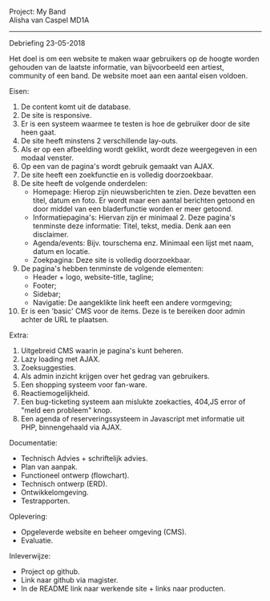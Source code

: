 Project: My Band <br>
Alisha van Caspel
MD1A

------------------------------------------------------------------------------------------------------------------------------

Debriefing 23-05-2018

Het doel is om een website te maken waar gebruikers op de hoogte worden gehouden van de laatste informatie,
van bijvoorbeeld een artiest, community of een band. De website moet aan een aantal eisen voldoen.

Eisen:
1. De content komt uit de database.
2. De site is responsive.
3. Er is een systeem waarmee te testen is hoe de gebruiker door de site heen gaat.
4. De site heeft minstens 2 verschillende lay-outs.
5. Als er op een afbeelding wordt geklikt, wordt deze weergegeven in een modaal venster.
6. Op een van de pagina's wordt gebruik gemaakt van AJAX.
7. De site heeft een zoekfunctie en is volledig doorzoekbaar.
8. De site heeft de volgende onderdelen:
    - Homepage: Hierop zijn nieuwsberichten te zien. Deze bevatten een titel, 
      datum en foto. Er wordt maar een aantal berichten getoond en door middel
      van een bladerfunctie worden er meer getoond.  
    - Informatiepagina's: Hiervan zijn er minimaal 2. 
      Deze pagina's tenminste deze informatie: Titel, tekst, media. Denk aan een disclaimer.
    - Agenda/events: Bijv. tourschema enz. Minimaal een lijst met naam, datum en locatie.
    - Zoekpagina: Deze site is volledig doorzoekbaar.
9. De pagina's hebben tenminste de volgende elementen:
    - Header + logo, website-title, tagline;
    - Footer;
    - Sidebar;
    - Navigatie: De aangeklikte link heeft een andere vormgeving;
10. Er is een 'basic' CMS voor de items. Deze is te bereiken door admin achter de URL te plaatsen.

Extra:
1. Uitgebreid CMS waarin je pagina's kunt beheren.
2. Lazy loading met AJAX.
3. Zoeksuggesties.
4. Als admin inzicht krijgen over het gedrag van gebruikers.
5. Een shopping systeem voor fan-ware.
6. Reactiemogelijkheid.
7. Een bug-ticketing systeem aan mislukte zoekacties, 404,JS error of "meld een probleem" knop.
8. Een agenda of reserveringssysteem​ ​in Javascript met informatie uit PHP, binnengehaald via AJAX.

Documentatie:
- Technisch Advies + schriftelijk advies.
- Plan van aanpak.
- Functioneel ontwerp (flowchart).
- Technisch ontwerp (ERD).
- Ontwikkelomgeving.
- Testrapporten.
  
Oplevering:
- Opgeleverde website en beheer omgeving (CMS).
- Evaluatie.

Inleverwijze:
- Project op github.
- Link naar github via magister.
- In de README link naar werkende site + links naar producten.

